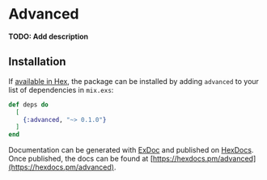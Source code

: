 # Advanced

**TODO: Add description**

## Installation

If [available in Hex](https://hex.pm/docs/publish), the package can be installed
by adding `advanced` to your list of dependencies in `mix.exs`:

```elixir
def deps do
  [
    {:advanced, "~> 0.1.0"}
  ]
end
```

Documentation can be generated with [ExDoc](https://github.com/elixir-lang/ex_doc)
and published on [HexDocs](https://hexdocs.pm). Once published, the docs can
be found at [https://hexdocs.pm/advanced](https://hexdocs.pm/advanced).

